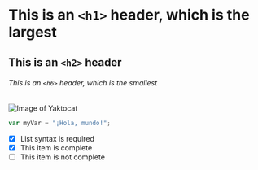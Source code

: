 # This is an `<h1>` header, which is the largest
## This is an `<h2>` header
###### This is an `<h6>` header, which is the smallest


![Image of Yaktocat](https://octodex.github.com/images/yaktocat.png)


```javascript
var myVar = "¡Hola, mundo!";
```

- [x] List syntax is required
- [x] This item is complete
- [ ] This item is not complete
